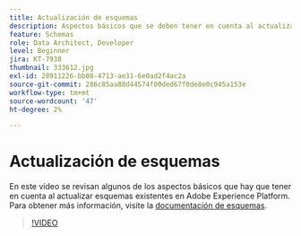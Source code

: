 ```yaml
---
title: Actualización de esquemas
description: Aspectos básicos que se deben tener en cuenta al actualizar esquemas existentes en Adobe Experience Platform.
feature: Schemas
role: Data Architect, Developer
level: Beginner
jira: KT-7938
thumbnail: 333612.jpg
exl-id: 28911226-bb08-4713-ae31-6e0ad2f4ac2a
source-git-commit: 286c85aa88d44574f00ded67f0de8e0c945a153e
workflow-type: tm+mt
source-wordcount: '47'
ht-degree: 2%

---
```


# Actualización de esquemas

En este vídeo se revisan algunos de los aspectos básicos que hay que tener en cuenta al actualizar esquemas existentes en Adobe Experience Platform. Para obtener más información, visite la [documentación de esquemas](https://experienceleague.adobe.com/docs/experience-platform/xdm/home.html?lang=es).

>[!VIDEO](https://video.tv.adobe.com/v/333612?learn=on&enablevpops)
